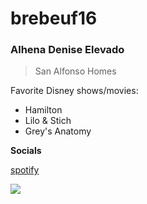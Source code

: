 # brebeuf16
### Alhena Denise Elevado
> San Alfonso Homes

Favorite Disney shows/movies:
- Hamilton
- Lilo & Stich
- Grey's Anatomy

**Socials**
 
  [spotify](https://ww.spotify.com)

  ![](https://variety.com/wp-content/uploads/2015/02/hamilton-21.jpeg?w=1000&h=667&crop=1&resize=1000%2C667)
